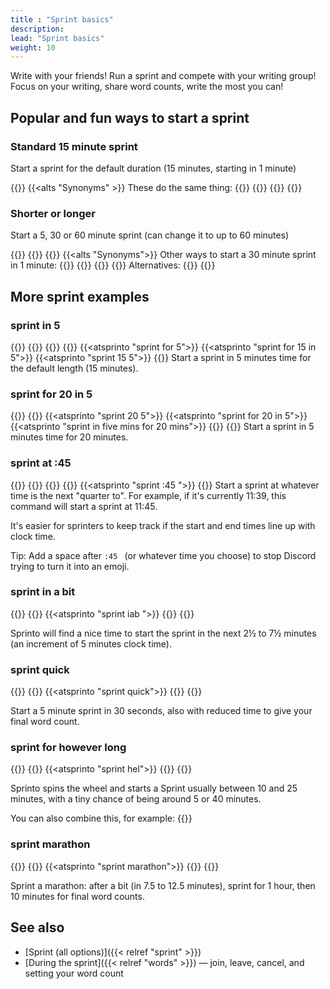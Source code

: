 ```yaml
---
title : "Sprint basics"
description: 
lead: "Sprint basics"
weight: 10
---
```


Write with your friends! Run a sprint and compete with your writing group! Focus on your writing, share word counts, write the most you can!

## Popular and fun ways to start a sprint

### Standard 15 minute sprint

Start a sprint for the default duration (15 minutes, starting in 1 minute) 

{{<slash name="sprint" >}}
{{<alts "Synonyms" >}}
These do the same thing:
    {{<slash name="sprint" key0="options" val0="for 15 mins in 1 minute" >}}
    {{<slash name="sprint" key0="options" val0="for 15 in 1" >}}
    {{<slash name="sprint" key0="options" val0="15 in 1" >}}
{{</alts >}}

### Shorter or longer

Start a 5, 30 or 60 minute sprint (can change it to up to 60 minutes) 

{{<slash name="sprint" key0="options" val0="5" >}}
{{<slash name="sprint" key0="options" val0="30" >}}
{{<slash name="sprint" key0="options" val0="60" >}}
{{<alts "Synonyms">}}
Other ways to start a 30 minute sprint in 1 minute:
    {{<slash name="sprint" key0="options" val0="for 30 minutes in 1 minute" >}}
    {{<slash name="sprint" key0="options" val0="for 30" >}}
    {{<slash name="sprint" key0="options" val0="30 in 1" >}}
    {{<slash name="sprint" key0="options" val0="30 1" >}}
Alternatives:
    {{<slash name="sprint" key0="options" val0="for 30 mins very soon" >}}
{{</alts>}}

## More sprint examples 

### sprint in 5

{{<slash name="sprint" key0="options" val0="in 5" >}}
{{<alts>}}
{{<slash name="sprint" key0="options" val0="for 15 in 5" >}}
{{<slash name="sprint" key0="options" val0="15 5" >}}
{{<atsprinto "sprint for 5">}}
{{<atsprinto "sprint for 15 in 5">}}
{{<atsprinto "sprint 15 5">}}
{{</alts>}}
Start a sprint in 5 minutes time for the default length (15 minutes).

### sprint for 20 in 5

{{<slash name="sprint" key0="options" val0="for 20 in 5" >}}
{{<alts>}}
{{<atsprinto "sprint 20 5">}}
{{<atsprinto "sprint for 20 in 5">}}
{{<atsprinto "sprint in five mins for 20 mins">}}
{{<slash name="sprint" key0="options" val0="in twenty minutes for five minutes" >}}
{{</alts>}}
Start a sprint in 5 minutes time for 20 minutes.

### sprint at :45
{{<slash name="sprint" key0="options" val0="at :45 " >}}
{{<alts>}}
{{<slash name="sprint" key0="options" val0=":45" >}}
{{<slash name="sprint" key0="options" val0="at :45 for 15" >}}
{{<atsprinto "sprint :45 ">}}
{{</alts>}}
Start a sprint at whatever time is the next "quarter to". For example, if it's currently 11:39, this command will start a sprint at 11:45. 

It's easier for sprinters to keep track if the start and end times line up with clock time. 

Tip: Add a space after `:45 ` (or whatever time you choose) to stop Discord trying to turn it into an emoji.

### sprint in a bit
{{<slash name="sprint" key0="options" val0="iab" >}}
{{<alts>}}
{{<atsprinto "sprint iab ">}}
{{<slash name="sprint" key0="options" val0="for 15 mins in a bit" >}}
{{</alts>}}

Sprinto will find a nice time to start the sprint in the next 2½ to 7½ minutes (an increment of 5 minutes clock time).

### sprint quick
{{<slash name="sprint" key0="options" val0="quick" >}}
{{<alts>}}
{{<atsprinto "sprint quick">}}
{{<slash name="sprint" key0="options" val0="for 5 in 30 endtime 90s" >}}
{{</alts>}}

Start a 5 minute sprint in 30 seconds, also with reduced time to give your final word count.

### sprint for however long
{{<slash name="sprint" key0="options" val0="hel" >}}
{{<alts>}}
{{<atsprinto "sprint hel">}}
{{<slash name="sprint" key0="options" val0="for however long in 1 min" >}}
{{</alts>}}

Sprinto spins the wheel and starts a Sprint usually between 10 and 25 minutes, with a tiny chance of being around 5 or 40 minutes. 

You can also combine this, for example:
{{<slash name="sprint" key0="options" val0="hel iab" >}}
 
### sprint marathon

{{<slash name="sprint" key0="options" val0="marathon" >}}
{{<alts>}}
{{<atsprinto "sprint marathon">}}
{{<slash name="sprint" key0="options" val0="for 60 in 7.5 to 12.5 mins endtime 10" >}}
{{</alts>}}

Sprint a marathon: after a bit (in 7.5 to 12.5 minutes), sprint for 1 hour, then 10 minutes for final word counts.

## See also

- [Sprint (all options)]({{< relref "sprint" >}})
- [During the sprint]({{< relref "words" >}}) — join, leave, cancel, and setting your word count
